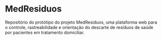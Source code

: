 # MedResiduos
Repositório do protótipo do projeto MedResiduos, uma plataforma web para o controle, rastreabilidade e orientação do descarte de resíduos de saúde por pacientes em tratamento domiciliar.
